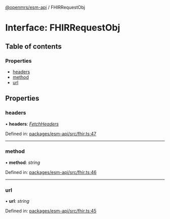 [@openmrs/esm-api](../API.md) / FHIRRequestObj

# Interface: FHIRRequestObj

## Table of contents

### Properties

- [headers](fhirrequestobj.md#headers)
- [method](fhirrequestobj.md#method)
- [url](fhirrequestobj.md#url)

## Properties

### headers

• **headers**: [*FetchHeaders*](fetchheaders.md)

Defined in: [packages/esm-api/src/fhir.ts:47](https://github.com/openmrs/openmrs-esm-core/blob/master/packages/esm-api/src/fhir.ts#L47)

___

### method

• **method**: *string*

Defined in: [packages/esm-api/src/fhir.ts:46](https://github.com/openmrs/openmrs-esm-core/blob/master/packages/esm-api/src/fhir.ts#L46)

___

### url

• **url**: *string*

Defined in: [packages/esm-api/src/fhir.ts:45](https://github.com/openmrs/openmrs-esm-core/blob/master/packages/esm-api/src/fhir.ts#L45)
